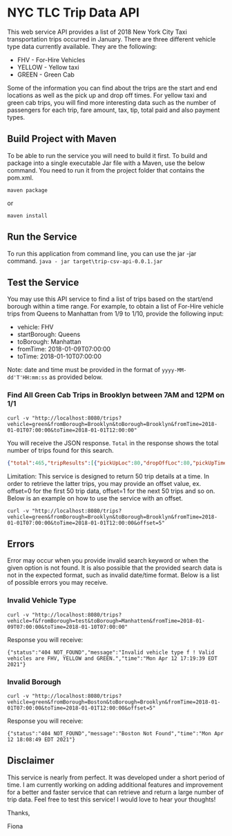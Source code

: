 # NYC TLC Trip Data API

This web service API provides a list of 2018 New York City Taxi transportation trips occurred in January.  There are three different vehicle type data currently available.  They are the following:

* FHV - For-Hire Vehicles
* YELLOW - Yellow taxi
* GREEN - Green Cab

Some of the information you can find about the trips are the start and end locations as well as the pick up and drop off times.  For yellow taxi and green cab trips, you will find more interesting data such as the number of passengers for each trip, fare amount, tax, tip, total paid and also payment types.

## Build Project with Maven
To be able to run the service you will need to build it first.  To build and package into a single executable Jar file with a Maven, use the below command.  You need to run it from the project folder that contains the pom.xml.

`maven package` 

or 

`maven install`

## Run the Service 
To run this application from command line, you can use the jar -jar command.
`java - jar target\trip-csv-api-0.0.1.jar`

## Test the Service

You may use this API service to find a list of trips based on the start/end borough within a time range.  For example, to obtain a list of For-Hire vehicle trips from Queens to Manhattan from 1/9 to 1/10, provide the following input:
* vehicle: FHV
* startBorough: Queens
* toBorough: Manhattan
* fromTime: 2018-01-09T07:00:00
* toTime: 2018-01-10T07:00:00

Note: date and time must be provided in the format of `yyyy-MM-dd'T'HH:mm:ss` as provided below.

### Find All Green Cab Trips in Brooklyn between 7AM and 12PM on 1/1

`curl -v "http://localhost:8080/trips?vehicle=green&fromBorough=Brooklyn&toBorough=Brooklyn&fromTime=2018-01-01T07:00:00&toTime=2018-01-01T12:00:00"`

You will receive the JSON response.  `Total` in the response shows the total number of trips found for this search.

```json
{"total":465,"tripResults":[{"pickUpLoc":80,"dropOffLoc":80,"pickUpTime":"2018-01-01 07:22:18","dropOffTime":"2018-01-01 07:23:18","vendorId":"1","storeFwdFlag":"N","rateCode":"5","distance":0.1,"fareAmt":0.0,"extraAmt":0.0,"mtaTax":0.0,"tip":0.0,"toll":0.0,"impSurcharge":0.0,"totalAmt":0.0,"paymentType":3,"ehailFee":null,"tripType":2,"conSurcharge":null,"passengerCnt":1},{"pickUpLoc":80,"dropOffLoc":80,"pickUpTime":"2018-01-01 07:23:52","dropOffTime":"2018-01-01 07:24:40","vendorId":"1","storeFwdFlag":"N","rateCode":"5","distance":0.1,"fareAmt":25.0,"extraAmt":0.0,"mtaTax":0.0,"tip":2.0,"toll":0.0,"impSurcharge":0.0,"totalAmt":27.0,"paymentType":1,"ehailFee":null,"tripType":2,"conSurcharge":null,"passengerCnt":1}]...}
```

Limitation: This service is designed to return 50 trip details at a time.  In order to retrieve the latter trips, you may provide an offset value, ex. offset=0 for the first 50 trip data, offset=1 for the next 50 trips and so on.  Below is an example on how to use the service with an offset.

`curl -v "http://localhost:8080/trips?vehicle=green&fromBorough=Brooklyn&toBorough=Brooklyn&fromTime=2018-01-01T07:00:00&toTime=2018-01-01T12:00:00&offset=5"`


## Errors

Error may occur when you provide invalid search keyword or when the given option is not found.  It is also possible that the provided search data is not in the expected format, such as invalid date/time format.  Below is a list of possible errors you may receive.

### Invalid Vehicle Type

`curl -v "http://localhost:8080/trips?vehicle=f&fromBorough=test&toBorough=Manhatten&fromTime=2018-01-09T07:00:00&toTime=2018-01-10T07:00:00"`

Response you will receive:

`{"status":"404 NOT_FOUND","message":"Invalid vehicle type f ! Valid vehicles are FHV, YELLOW and GREEN.","time":"Mon Apr 12 17:19:39 EDT 2021"}`

### Invalid Borough

`curl -v "http://localhost:8080/trips?vehicle=green&fromBorough=Boston&toBorough=Brooklyn&fromTime=2018-01-01T07:00:00&toTime=2018-01-01T12:00:00&offset=5"`

Response you will receive:

`{"status":"404 NOT_FOUND","message":"Boston Not Found","time":"Mon Apr 12 18:08:49 EDT 2021"}`


## Disclaimer

This service is nearly from perfect.  It was developed under a short period of time.  I am currently working on adding additional features and improvement for a better and faster service that can retrieve and return a large number of trip data. Feel free to test this service!  I would love to hear your thoughts!

Thanks,

Fiona
